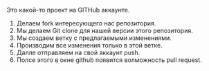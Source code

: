 Это какой-то проект на GITHub аккаунте.


1. Делаем fork интересующего нас репозитория.
2. Мы делаем Git clone для нашей версии этого репозитория.
3. Мы создаем ветку с предлагаемыми изменениями.
4. Производим все изменения только в этой ветке.
5. Далле отправляем на свой аккаунт push.
6. Полсе этого в окне github появится волможность pull request.